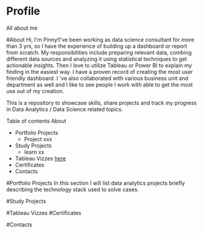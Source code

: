 # Profile
All about me

#About
Hi, I'm Pinny!I've been working as data science consultant for more than 3 yrs, so I have the experience of building up a dashboard or report from scratch. My responsibilities include preparing relevant data, combing different data sources and analyzing it using statistical techniques to get actionable insights. Then I love to utilize Tableau or Power BI to explain my finding in the easiest way. I have a proven record of creating the most user friendly dashboard. I 've  also collaborated with various business unit and department as well and I like to see people I work with able to get the most use out of my creation. 

This is a repository to showcase skills, share projects and track my progress in Data Analytics / Data Science related topics.

Table of contents
About
  - Portfolio Projects
    - Project xxx
  - Study Projects
    - learn xx 
  - Tableau Vizzes [here](#tableau-vizzes)
  - Certificates
  - Contacts

#Portfolio Projects
In this section I will list data analytics projects briefly describing the technology stack used to solve cases.

#Study Projects






















#Tableau Vizzes
#Certificates

#Contacts
